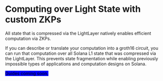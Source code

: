 # Computing over Light State with custom ZKPs

All state that is compressed via the LightLayer natively enables efficient computation via ZKPs.

If you can describe or translate your computation into a groth16 circuit, you can run that computation over all Solana L1 state that was compressed via the LightLayer. This prevents state fragmentation while enabling previously impossible types of applications and computation designs on Solana.

<mark style="background-color:blue;">Guides coming soon.</mark>
